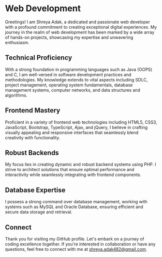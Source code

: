 #  Web Development

Greetings! I am Shreya Adak, a dedicated and passionate web developer with a profound commitment to creating exceptional digital experiences. My journey in the realm of web development has been marked by a wide array of hands-on projects, showcasing my expertise and unwavering enthusiasm.

## Technical Proficiency

With a strong foundation in programming languages such as Java (OOPS) and C, I am well-versed in software development practices and methodologies. My knowledge extends to vital aspects including SDLC, project management, operating system fundamentals, database management systems, computer networks, and data structures and algorithms.

## Frontend Mastery

Proficient in a variety of frontend web technologies including HTML5, CSS3, JavaScript, Bootstrap, TypeScript, Ajax, and jQuery, I believe in crafting visually appealing and responsive interfaces that seamlessly blend creativity with functionality.

## Robust Backends

My focus lies in creating dynamic and robust backend systems using PHP. I strive to architect solutions that ensure optimal performance and interactivity while seamlessly integrating with frontend components.

## Database Expertise

I possess a strong command over database management, working with systems such as MySQL and Oracle Database, ensuring efficient and secure data storage and retrieval.

## Connect 
Thank you for visiting my GitHub profile. Let's embark on a journey of coding excellence together. If you're interested in collaboration or have any questions, feel free to connect with me at shreya.adak482@gmail.com.
